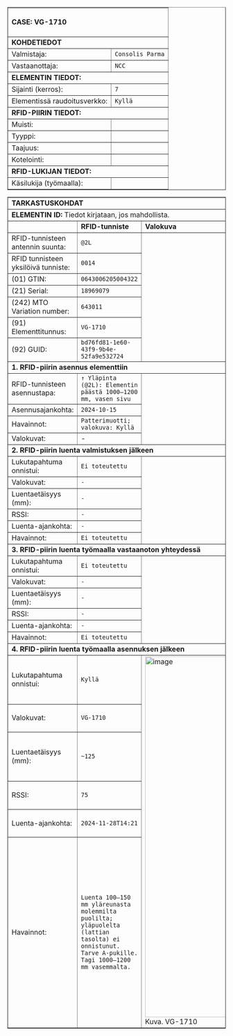 <table border="1" cellspacing="0" cellpadding="0">
<tbody>
<tr><td colspan="2"><br><strong>CASE: VG-1710</strong><br><br></td></tr>
<tr><td colspan="2"><strong>KOHDETIEDOT</strong></td></tr>
<tr><td>Valmistaja:</td><td><code>Consolis Parma</code></td></tr>
<tr><td>Vastaanottaja:</td><td><code>NCC</code></td></tr>
<tr><td colspan="2"><strong>ELEMENTIN TIEDOT:</strong></td></tr>
<tr><td>Sijainti (kerros):</td><td><code>7</code></td></tr>
<tr><td>Elementissä raudoitusverkko:</td><td><code>Kyllä</code></td></tr>
<tr><td colspan="2"><strong>RFID-PIIRIN TIEDOT:</strong></td></tr>
<tr><td>Muisti:</td><td><code></code></td></tr>
<tr><td>Tyyppi:</td><td><code></code></td></tr>
<tr><td>Taajuus:</td><td><code></code></td></tr>
<tr><td>Kotelointi:</td><td><code></code></td></tr>
<tr><td colspan="2"><strong>RFID-LUKIJAN TIEDOT:</strong></td></tr>
<tr><td>Käsilukija (työmaalla):</td><td><code></code></td></tr>
</tbody>
</table>
<table border="1" cellspacing="0" cellpadding="0">
<tbody>
<tr><td colspan="5"><strong>TARKASTUSKOHDAT</strong></td></tr>
<tr><td colspan="5"><strong>ELEMENTIN ID:</strong> Tiedot kirjataan, jos mahdollista.</td></tr>
<tr><td></td><td><strong>RFID-tunniste</strong></td><td><strong>Valokuva</strong></td></tr>
<tr><td>RFID-tunnisteen antennin suunta:</td><td><code>@2L</code></td><td rowspan="7"></td></tr>
<tr><td>RFID tunnisteen yksilöivä tunniste:</td><td><code>0014</code></td></tr>
<tr><td>(01) GTIN:</td><td><code>0643006205004322</code></td></tr>
<tr><td>(21) Serial:</td><td><code>18969079</code></td></tr>
<tr><td>(242) MTO Variation number:</td><td><code>643011</code></td></tr>
<tr><td>(91) Elementtitunnus:</td><td><code>VG-1710</code></td></tr>
<tr><td>(92) GUID:</td><td><code>bd76fd81-1e60-43f9-9b4e-52fa9e532724</code></td></tr>
<tr><td colspan="5"><strong>1. RFID-piirin asennus elementtiin</strong></td></tr>
<tr><td>RFID-tunnisteen asennustapa:</td><td><code>↑ Yläpinta (@2L): Elementin päästä 1000–1200 mm, vasen sivu</code></td><td rowspan="4"></td></tr>
<tr><td>Asennusajankohta:</td><td><code>2024-10-15</code></td></tr>
<tr><td>Havainnot:</td><td><code>Patterimuotti; valokuva: Kyllä</code></td></tr>
<tr><td>Valokuvat:</td><td>-</td></tr>
<tr><td colspan="5"><strong>2. RFID-piirin luenta valmistuksen jälkeen</strong></td></tr>
<tr><td>Lukutapahtuma onnistui:</td><td><code>Ei toteutettu</code></td><td rowspan="6"></td></tr>
<tr><td>Valokuvat:</td><td><code>-</code></td></tr>
<tr><td>Luentaetäisyys (mm):</td><td><code>-</code></td></tr>
<tr><td>RSSI:</td><td><code>-</code></td></tr>
<tr><td>Luenta-ajankohta:</td><td><code>-</code></td></tr>
<tr><td>Havainnot:</td><td><code>Ei toteutettu</code></td></tr>
<tr><td colspan="5"><strong>3. RFID-piirin luenta työmaalla vastaanoton yhteydessä</strong></td></tr>
<tr><td>Lukutapahtuma onnistui:</td><td><code>Ei toteutettu</code></td><td rowspan="6"></td></tr>
<tr><td>Valokuvat:</td><td><code>-</code></td></tr>
<tr><td>Luentaetäisyys (mm):</td><td><code>-</code></td></tr>
<tr><td>RSSI:</td><td><code>-</code></td></tr>
<tr><td>Luenta-ajankohta:</td><td><code>-</code></td></tr>
<tr><td>Havainnot:</td><td><code>Ei toteutettu</code></td></tr>
<tr><td colspan="5"><strong>4. RFID-piirin luenta työmaalla asennuksen jälkeen</strong></td></tr>
<tr><td>Lukutapahtuma onnistui:</td><td><code>Kyllä</code></td><td rowspan="6">
  <img width="625" height="831" alt="image" src="https://github.com/user-attachments/assets/a80fb543-950e-4d9a-a224-ddb13d8aa96f" /> Kuva. VG-1710
</td></tr>
<tr><td>Valokuvat:</td><td><code>VG-1710</code></td></tr>
<tr><td>Luentaetäisyys (mm):</td><td><code>~125</code></td></tr>
<tr><td>RSSI:</td><td><code>75</code></td></tr>
<tr><td>Luenta-ajankohta:</td><td><code>2024-11-28T14:21</code></td></tr>
<tr><td>Havainnot:</td><td><code>Luenta 100–150 mm yläreunasta molemmilta puolilta; yläpuolelta (lattian tasolta) ei onnistunut. Tarve A-pukille. Tagi 1000–1200 mm vasemmalta.</code></td></tr>
</tbody>
</table>
